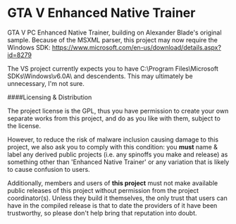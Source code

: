 # GTA V Enhanced Native Trainer

GTA V PC Enhanced Native Trainer, building on Alexander Blade's original sample.
Because of the MSXML parser, this project may now require the Windows SDK: https://www.microsoft.com/en-us/download/details.aspx?id=8279

The VS project currently expects you to have C:\Program Files\Microsoft SDKs\Windows\v6.0A\ and descendents. This may ultimately be unnecessary, I'm not sure.

####Licensing & Distribution

The project license is the GPL, thus you have permission to create your own separate works from this project, and do as you like with them, subject to the license.

However, to reduce the risk of malware inclusion causing damage to this project, we also ask you to comply with this condition: you **must** name & label any derived public projects (i.e. any spinoffs you make and release) as something other than 'Enhanced Native Trainer' or any variation that is likely to cause confusion to users.

Additionally, members and users of **this project** must not make available public releases of this project without permission from the project coordinator(s). Unless they build it themselves, the only trust that users can have in the compiled release is that to date the providers of it have been trustworthy, so please don't help bring that reputation into doubt.
